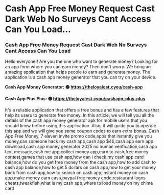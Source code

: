 # Cash App Free Money Request Cast Dark Web No Surveys Cant Access Can You Load...

### Cash App Free Money Request Cast Dark Web No Surveys Cant Access Can You Load 

Hello everyone!! Are you the one who want to generate money? Looking for an app form where you can earn money? Then don't worry. We bring an amazing application that helps people to earn and generate money. The application is a cash app money generator that you can try on your device.

<strong>Cash App Money Generator: 🟢 https://theloyalest.cyou/cash-app</strong>

<strong>Cash App Plus Plus: 🟢 https://theloyalest.cyou/cashapp-plus-plus</strong>

It's a reliable application that offers a free bonus and has a few features that help its users to generate free money. In this article, we will tell you all the details of the cash app money generator apk for mobile users that you should know before using this application. Also, it will guide you to operate this app and we will give you some coupon codes to earn extra bonus. Cash App Free Money, 7 eleven invite promo code,apps that instantly give you money,can someone hack my cash app,cash app $40,cash app earn app download,cash app money generator 2025 no human verification,cash app text message,cash me app,collect money app,earn to cash,free money contest,games that use cash app,how can i check my cash app card balance,how do you get free money from the cash app,how to add cash to cash app balance,how to get 5 dollars on cash app,how to get your money back from cash app,how to search on cash app,instant money on cash app,make money earn cash,paypal free money code,restaurant logos cheats,tweakfish,what is my cash app,where to load money on my chime card
